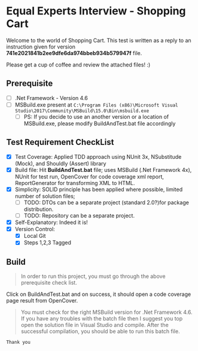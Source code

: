 # Equal Experts Interview - Shopping Cart 

Welcome to the world of Shopping Cart. This test is written as a reply to an instruction given for version **741e2021841b2ee9dfe6da974bbeb934b579947f** file.

Please get a cup of coffee and review the attached files! :)

## Prerequisite

- [ ] .Net Framework - Version 4.6
- [ ] MSBuild.exe present at  `C:\Program Files (x86)\Microsoft Visual Studio\2017\Community\MSBuild\15.0\Bin\msbuild.exe`
  - [ ] PS: If you decide to use an another version or a location of MSBuild.exe, please modify BuildAndTest.bat file accordingly

## Test Requirement CheckList

- [x] Test Coverage: Applied TDD approach using NUnit 3x, NSubstitude (Mock), and Shouldly (Assert) library
- [x] Build file: Hit **BuildAndTest.bat** file; uses MSBuild (.Net Framework 4x), NUnit for test run, OpenCover for code coverage xml report, ReportGenerator for transforming XML to HTML.
- [x] Simplicity: SOLID principle has been applied where possible, limited number of solution files; 
  - [ ] TODO: DTOs can be a separate project (standard 2.0?)for package distribution.
  - [ ] TODO: Repository can be a separate project.
- [x] Self-Explanatory: Indeed it is!
- [x] Version Control: 
  - [x] Local Git
  - [x] Steps 1,2,3 Tagged
  
## Build

> In order to run this project, you must go through the above prerequisite check list.

Click on BuildAndTest.bat and on success, it should open a code coverage page result from OpenCover.

> You must check for the right MSBuild version for .Net Framework 4.6. If you have any troubles with the batch file then I suggest you top open the solution file in Visual Studio and compile. After the successful compilation, you should be able to run this batch file. 



`Thank you`